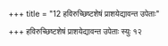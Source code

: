 +++
title = "12 हविरुच्छिष्टशेषं प्राशयेद्यावन्त उपेताः"

+++
हविरुच्छिष्टशेषं प्राशयेद्यावन्त उपेताः स्युः १२